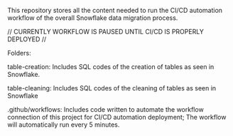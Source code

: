 This repository stores all the content needed to run the CI/CD automation workflow of the overall Snowflake data migration process.

// CURRENTLY WORKFLOW IS PAUSED UNTIL CI/CD IS PROPERLY DEPLOYED //

Folders:

table-creation: Includes SQL codes of the creation of tables as seen in Snowflake.

table-cleaning: Includes SQL codes of the cleaning of tables as seen in Snowflake

.github/workflows: Includes code written to automate the workflow connection of this project for CI/CD automation deployment; The workflow will automatically run every 5 minutes.
